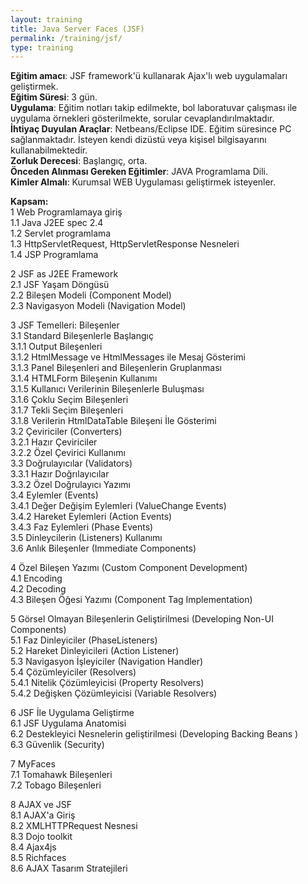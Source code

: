 ```yaml
---
layout: training
title: Java Server Faces (JSF)
permalink: /training/jsf/
type: training
---
```


**Eğitim amacı**: JSF framework'ü kullanarak Ajax'lı web uygulamaları geliştirmek.  
**Eğitim Süresi**: 3 gün.  
**Uygulama**: Eğitim notları takip edilmekte, bol laboratuvar çalışması ile uygulama örnekleri gösterilmekte, sorular cevaplandırılmaktadır.  
**İhtiyaç Duyulan Araçlar**: Netbeans/Eclipse IDE. Eğitim süresince PC sağlanmaktadır. İsteyen kendi dizüstü veya kişisel bilgisayarını kullanabilmektedir.  
**Zorluk Derecesi**: Başlangıç, orta.  
**Önceden Alınması Gereken Eğitimler**: JAVA Programlama Dili.  
**Kimler Almalı**: Kurumsal WEB Uygulaması geliştirmek isteyenler.  

**Kapsam:**  
1 Web Programlamaya giriş  
1.1 Java J2EE spec 2.4  
1.2 Servlet programlama  
1.3 HttpServletRequest, HttpServletResponse Nesneleri  
1.4 JSP Programlama  

2 JSF as J2EE Framework  
2.1 JSF Yaşam Döngüsü  
2.2 Bileşen Modeli (Component Model)  
2.3 Navigasyon Modeli (Navigation Model)  

3 JSF Temelleri: Bileşenler  
3.1 Standard Bileşenlerle Başlangıç  
3.1.1 Output Bileşenleri  
3.1.2 HtmlMessage ve HtmlMessages ile Mesaj Gösterimi  
3.1.3 Panel Bileşenleri and Bileşenlerin Gruplanması  
3.1.4 HTMLForm Bileşenin Kullanımı  
3.1.5 Kullanıcı Verilerinin Bileşenlerle Buluşması  
3.1.6 Çoklu Seçim Bileşenleri  
3.1.7 Tekli Seçim Bileşenleri  
3.1.8 Verilerin HtmlDataTable Bileşeni İle Gösterimi  
3.2 Çeviriciler (Converters)  
3.2.1 Hazır Çeviriciler  
3.2.2 Özel Çevirici Kullanımı  
3.3 Doğrulayıcılar (Validators)  
3.3.1 Hazır Doğrılayıcılar  
3.3.2 Özel Doğrulayıcı Yazımı  
3.4 Eylemler (Events)  
3.4.1 Değer Değişim Eylemleri (ValueChange Events)  
3.4.2 Hareket Eylemleri (Action Events)  
3.4.3 Faz Eylemleri (Phase Events)  
3.5 Dinleycilerin (Listeners) Kullanımı  
3.6 Anlık Bileşenler (Immediate Components)  

4 Özel Bileşen Yazımı (Custom Component Development)  
4.1 Encoding  
4.2 Decoding  
4.3 Bileşen Öğesi Yazımı (Component Tag Implementation)  

5 Görsel Olmayan Bileşenlerin Geliştirilmesi (Developing Non-UI Components)  
5.1 Faz Dinleyiciler (PhaseListeners)  
5.2 Hareket Dinleyicileri (Action Listener)  
5.3 Navigasyon İşleyiciler (Navigation Handler)  
5.4 Çözümleyiciler (Resolvers)  
5.4.1 Nitelik Çözümleyicisi (Property Resolvers)  
5.4.2 Değişken Çözümleyicisi (Variable Resolvers)  

6 JSF İle Uygulama Geliştirme  
6.1 JSF Uygulama Anatomisi  
6.2 Destekleyici Nesnelerin geliştirilmesi (Developing Backing Beans )  
6.3 Güvenlik (Security)  

7 MyFaces  
7.1 Tomahawk Bileşenleri  
7.2 Tobago Bileşenleri  

8 AJAX ve JSF  
8.1 AJAX'a Giriş  
8.2 XMLHTTPRequest Nesnesi  
8.3 Dojo toolkit  
8.4 Ajax4js  
8.5 Richfaces  
8.6 AJAX Tasarım Stratejileri  
